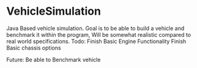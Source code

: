 # VehicleSimulation
Java Based vehicle simulation. Goal is to be able to build a vehicle and benchmark it within the program, 
Will be somewhat realistic compared to real world specifications.
Todo:
Finish Basic Engine Functionality
Finish Basic chassis options

Future:
Be able to Benchmark vehicle
